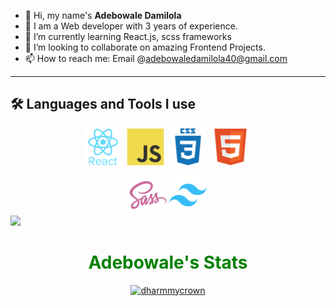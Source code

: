 - 👋 Hi, my name's  **Adebowale Damilola**
- 👀 I am a Web developer with 3 years of experience. 
- 🌱 I’m currently learning  React.js, scss frameworks
- 💞️ I’m looking to collaborate on amazing Frontend Projects.
- 📫 How to reach me: Email @adebowaledamilola40@gmail.com
---
## :hammer_and_wrench: Languages and Tools I use 
<div align="center">

  <img src="https://github.com/devicons/devicon/blob/master/icons/react/react-original-wordmark.svg" title="React" alt="React" width="60" height="60"/>&nbsp;
   <img src="https://github.com/devicons/devicon/blob/master/icons/javascript/javascript-original.svg" title="JavaScript" alt="JavaScript" width="60" height="60"/>&nbsp;
  <img src="https://github.com/devicons/devicon/blob/master/icons/css3/css3-plain-wordmark.svg"  title="CSS3" alt="CSS" width="60" height="60"/>&nbsp;
  <img src="https://github.com/devicons/devicon/blob/master/icons/html5/html5-original.svg" title="HTML5" alt="HTML" width="60" height="60"/>&nbsp;

  <img src="https://github.com/devicons/devicon/blob/master/icons/sass/sass-original.svg" title="Sass" alt="SASS" width="60" height="60"/>
  <img src="https://github.com/devicons/devicon/blob/master/icons/tailwindcss/tailwindcss-plain.svg" title="Tailwind CSS" alt="Tailwind CSS" width="60" height="60"/>
</div>


<!--START_SECTION:waka-->
<!--END_SECTION:waka-->

<img height="180em" src="https://github-readme-stats.vercel.app/api?username=temitayo40&show_icons=true&hide_border=true&&count_private=true&include_all_commits=true" />



<h1 align="center" style="color: green"> Adebowale's Stats </h1>



<p align="center"> <a href="https://twitter.com/Dharmmycrown" target="blank"><img src="https://img.shields.io/twitter/follow/Dharmmycrown?logo=twitter&style=for-the-badge" alt="dharmmycrown" /></a> </p>










<!---
raeeceip/raeeceip is a ✨ special ✨ repository because its `README.md` (this file) appears on your GitHub profile.
You can click the Preview link to take a look at your changes.
--->
